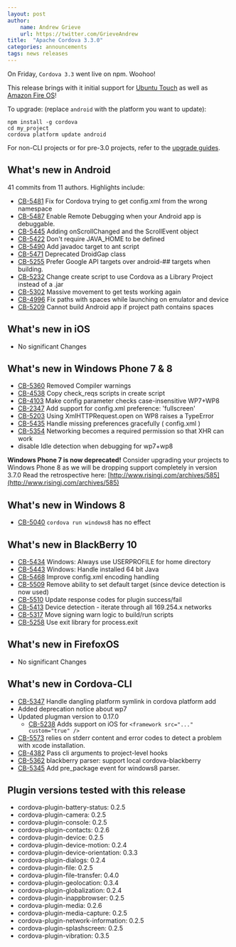 ```yaml
---
layout: post
author:
    name: Andrew Grieve
    url: https://twitter.com/GrieveAndrew
title:  "Apache Cordova 3.3.0"
categories: announcements
tags: news releases
---
```


On Friday, `Cordova 3.3` went live on npm. Woohoo!

This release brings with it initial support for [Ubuntu Touch](http://cordova.apache.org/docs/en/3.3.0/guide_platforms_ubuntu_index.md.html)
 as well as [Amazon Fire OS](http://cordova.apache.org/docs/en/3.3.0/guide_platforms_amazonfireos_index.md.html)!

To upgrade: (replace `android` with the platform you want to update):

    npm install -g cordova
    cd my_project
    cordova platform update android
    
For non-CLI projects or for pre-3.0 projects, refer to the [upgrade guides](http://cordova.apache.org/docs/en/3.3.0/guide_platforms_index.md.html).

<!--more-->

## What's new in Android

41 commits from 11 authors. Highlights include:

* [CB-5481](https://issues.apache.org/jira/browse/CB-5481) Fix for Cordova trying to get config.xml from the wrong namespace
* [CB-5487](https://issues.apache.org/jira/browse/CB-5487) Enable Remote Debugging when your Android app is debuggable.
* [CB-5445](https://issues.apache.org/jira/browse/CB-5445) Adding onScrollChanged and the ScrollEvent object
* [CB-5422](https://issues.apache.org/jira/browse/CB-5422) Don't require JAVA_HOME to be defined
* [CB-5490](https://issues.apache.org/jira/browse/CB-5490) Add javadoc target to ant script
* [CB-5471](https://issues.apache.org/jira/browse/CB-5471) Deprecated DroidGap class
* [CB-5255](https://issues.apache.org/jira/browse/CB-5255) Prefer Google API targets over android-## targets when building.
* [CB-5232](https://issues.apache.org/jira/browse/CB-5232) Change create script to use Cordova as a Library Project instead of a .jar
* [CB-5302](https://issues.apache.org/jira/browse/CB-5302) Massive movement to get tests working again
* [CB-4996](https://issues.apache.org/jira/browse/CB-4996) Fix paths with spaces while launching on emulator and device
* [CB-5209](https://issues.apache.org/jira/browse/CB-5209) Cannot build Android app if project path contains spaces

## What's new in iOS

* No significant Changes

## What's new in Windows Phone 7 & 8

* [CB-5360](https://issues.apache.org/jira/browse/CB-5360) Removed Compiler warnings
* [CB-4538](https://issues.apache.org/jira/browse/CB-4538) Copy check_reqs scripts in create script
* [CB-4103](https://issues.apache.org/jira/browse/CB-4103) Make config parameter checks case-insensitive WP7+WP8
* [CB-2347](https://issues.apache.org/jira/browse/CB-2347) Add support for config.xml preference: 'fullscreen'
* [CB-5203](https://issues.apache.org/jira/browse/CB-5203) Using XmlHTTPRequest.open on WP8 raises a TypeError
* [CB-5435](https://issues.apache.org/jira/browse/CB-5435) Handle missing preferences gracefully ( config.xml )
* [CB-5354](https://issues.apache.org/jira/browse/CB-5354) Networking becomes a required permission so that XHR can work
* disable Idle detection when debugging for wp7+wp8

**Windows Phone 7 is now deprecated!**  Consider upgrading your projects to
Windows Phone 8 as we will be dropping support completely in version 3.7.0
Read the retrospective here: [http://www.risingj.com/archives/585](http://www.risingj.com/archives/585)


## What's new in Windows 8

* [CB-5040](https://issues.apache.org/jira/browse/CB-5040) `cordova run windows8` has no effect

## What's new in BlackBerry 10

* [CB-5434](https://issues.apache.org/jira/browse/CB-5434) Windows: Always use USERPROFILE for home directory
* [CB-5443](https://issues.apache.org/jira/browse/CB-5443) Windows: Handle installed 64 bit Java
* [CB-5468](https://issues.apache.org/jira/browse/CB-5468) Improve config.xml encoding handling
* [CB-5509](https://issues.apache.org/jira/browse/CB-5509) Remove ability to set default target (since device detection is now used)
* [CB-5510](https://issues.apache.org/jira/browse/CB-5510) Update response codes for plugin success/fail
* [CB-5413](https://issues.apache.org/jira/browse/CB-5413) Device detection - iterate through all 169.254.x networks
* [CB-5317](https://issues.apache.org/jira/browse/CB-5317) Move signing warn logic to build/run scripts
* [CB-5258](https://issues.apache.org/jira/browse/CB-5258) Use exit library for process.exit

## What's new in FirefoxOS

* No significant Changes

## What's new in Cordova-CLI

* [CB-5347](https://issues.apache.org/jira/browse/CB-5347) Handle dangling platform symlink in cordova platform add
* Added deprecation notice about wp7
* Updated plugman version to 0.17.0
  * [CB-5238](https://issues.apache.org/jira/browse/CB-5238) Adds support on iOS for `<framework src="..." custom="true" />`
* [CB-5573](https://issues.apache.org/jira/browse/CB-5573) relies on stderr content and error codes to detect a problem with xcode installation.
* [CB-4382](https://issues.apache.org/jira/browse/CB-4382) Pass cli arguments to project-level hooks
* [CB-5362](https://issues.apache.org/jira/browse/CB-5362) blackberry parser: support local cordova-blackberry
* [CB-5345](https://issues.apache.org/jira/browse/CB-5345) Add pre_package event for windows8 parser.

## Plugin versions tested with this release

* cordova-plugin-battery-status: 0.2.5
* cordova-plugin-camera: 0.2.5
* cordova-plugin-console: 0.2.5
* cordova-plugin-contacts: 0.2.6
* cordova-plugin-device: 0.2.5
* cordova-plugin-device-motion: 0.2.4
* cordova-plugin-device-orientation: 0.3.3
* cordova-plugin-dialogs: 0.2.4
* cordova-plugin-file: 0.2.5
* cordova-plugin-file-transfer: 0.4.0
* cordova-plugin-geolocation: 0.3.4
* cordova-plugin-globalization: 0.2.4
* cordova-plugin-inappbrowser: 0.2.5
* cordova-plugin-media: 0.2.6
* cordova-plugin-media-capture: 0.2.5
* cordova-plugin-network-information: 0.2.5
* cordova-plugin-splashscreen: 0.2.5
* cordova-plugin-vibration: 0.3.5
